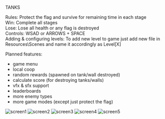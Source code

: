 TANKS

Rules: Protect the flag and survive for remaining time in each stage <br>
Win: Complete all stages <br>
Lose: Lose all health or any flag is destroyed <br>
Controls: WSAD or ARROWS + SPACE <br>
Adding & configuring levels: To add new level to game just add new file in Resources\Scenes and name it accordingly as Level[X] <br>

Planned features:<br>
- game menu <br>
- local coop <br>
- random rewards (spawned on tank/wall destroyed) <br>
- calculate score (for destroying tanks/walls) <br>
- vfx & sfx support  <br>
- leaderboards <br>
- more enemy types <br>
- more game modes (except just protect the flag) <br>

![screen1](https://github.com/user-attachments/assets/1932daec-10b6-46ef-bc23-2ace65c93940)
![screen2](https://github.com/user-attachments/assets/84e9cb54-25e8-4832-af5a-2db818290aca)
![screen3](https://github.com/user-attachments/assets/2c052b7e-d183-45a5-9933-19b67f80de80)
![screen4](https://github.com/user-attachments/assets/36af35fb-75b3-4d20-b37d-f48a54e7c668)
![screen5](https://github.com/user-attachments/assets/7b103b2b-6b90-4bb7-bcf4-fac1bb7caaa1)

